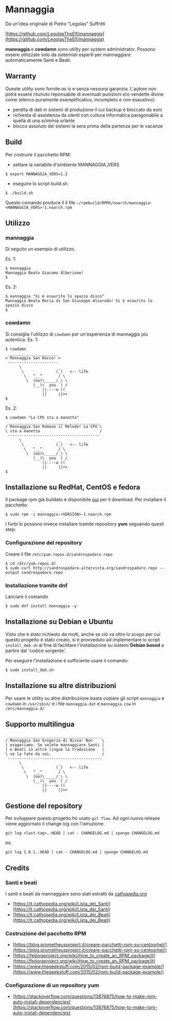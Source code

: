 # Mannaggia

Da un'idea originale di Pietro "Legolas" Suffritti

[https://github.com/LegolasTheElf/mannaggia](https://github.com/LegolasTheElf/mannaggia)

**mannaggia** e **cowdamn** sono utility per system administrator. Possono essere utilizzate solo da sistemisti esperti per mannaggiare automaticamente Santi e Beati. 

## Warranty
Queste utility sono fornite *as is* e senza nessuna garanzia. L'autore non potrà essere ritunuto reponsabile di eventuali punizioni e/o vendette divine come (elenco puramente esemplificativo, incompleto e non esaustivo):

* perdita di dati in sistemi di produzione il cui backup è bloccato da eoni
* richiesta di assistenza da utenti con cultura informatica paragonabile a quella di una scimmia urlante
* blocco assoluto dei sistemi la sera prima della partenza per le vacanze

## Build

Per costruire il pacchetto RPM:

* settare la variabile d'ambiente MANNAGGIA_VERS
```
$ export MANNAGGIA_VERS=1.2
```

* eseguire lo script build.sh
```
$ ./build.sh
```
Questo comando produce il il file `~/rpmbuild/RPMS/noarch/mannaggia-<MANNAGGIA_VERS>-1.noarch.rpm`

## Utilizzo

### mannaggia

Di seguito un esempio di utilizzo.

Es. 1:
```
$ mannaggia
Mannaggia Beato Giacomo Alberione!
$ 
```
Es. 2:
```
$ mannaggia "Si è esaurito lo spazio disco"
Mannaggia Beata Maria di San Giuseppe Alvarado! Si è esaurito lo spazio disco
$
```
### cowdamn

Si consiglia l'utilizzo di `cowdamn` per un'esperienza di mannaggia più autentica. 
Es. 1:
```
$ cowdamn 
 ______________________
< Mannaggia San Rocco! >
 ----------------------
      \                _
       \              (_)   <-- life
        \   ^__^       / \
         \  (oo)\_____/_\ \
            (__)\  you  ) /
                ||----w ((
                ||     ||>> 
$
```
Es. 2:
```
$ cowdamn "La CPU sta a manetta"
 ________________________________________
/ Mannaggia San Romano il Melode! La CPU \
\ sta a manetta                          /
 ----------------------------------------
      \                _
       \              (_)   <-- life
        \   ^__^       / \
         \  (oo)\_____/_\ \
            (__)\  you  ) /
                ||----w ((
                ||     ||>> 
$
```
## Installazione su RedHat, CentOS e fedora

Il package rpm già buildato è disponibile [qui](http://sandrospadaro.altervista.org/repo/index.html) per il download. Per installare il pacchetto:

```
$ sudo rpm -i mannaggia-<VERSION>-1.noarch.rpm
```

I furbi lo possono invece installare tramite repository **yum** seguendo questi step:

### Configurazione del repository

Creare il file `/etc/yum.repos.d/sandrospadaro.repo`

```
$ cd /etc/yum.repos.d/
$ sudo curl http://sandrospadaro.altervista.org/sandrospadaro.repo --output sandrospadaro.repo
```

### Installazione tramite dnf

Lanciare il comando

```
$ sudo dnf install mannaggia -y
```
## Installazione su Debian e Ubuntu

Visto che è stato richiesto da molti, anche se ciò va oltre lo scopo per cui questo progetto è stato creato, si è provveduto ad implementare lo script `install_deb.sh` al fine di facilitare l'installazione su sistemi **Debian based** a partire dal 'codice sorgente'.

Per eseguire l'installazione è sufficiente usare il comando:
```
$ sudo install_deb.sh
```

## Installazione su altre distribuzioni

Per usare le utility su altre distribuzione basta copiare gli script `mannaggia` e `cowdamn` in `/usr/sbin/` e i file `mannaggia.dat` e `mannaggia.cow` in `/etc/mannaggia.d/`

## Supporto multilingua

```
 _________________________________________
/ Mannaggia San Gregorio di Nissa! Non    \
| esageriamo. Se volete mannaggiare Santi |
| e Beati in altre lingue la traduzione   |
\ ve la fate da voi.                      /
 -----------------------------------------
      \                _
       \              (_)   <-- life
        \   ^__^       / \
         \  (oo)\_____/_\ \
            (__)\  you  ) /
                ||----w ((
                ||     ||>> 

```
## Gestione del repository

Per sviluppare questo progetto ho usato `git flow`. Ad ogni nuova release viene aggiornato il change log con l'istruzione:

```
git log <last-tag>..HEAD | cat - CHANGELOG.md | sponge CHANGELOG.md
```

es:

```
git log 1.0.1..HEAD | cat - CHANGELOG.md | sponge CHANGELOG.md
```

## Credits

### Santi e beati
I santi e beati da mannaggiare sono stati estratti da [cathopedia.org](https://it.cathopedia.org/)
* [https://it.cathopedia.org/wiki/Lista_dei_Santi](https://it.cathopedia.org/wiki/Lista_dei_Santi)
* [https://it.cathopedia.org/wiki/Lista_dei_Beati](https://it.cathopedia.org/wiki/Lista_dei_Beati)

### Costruzione del pacchetto RPM

* [https://blog.prometheusproject.it/creare-pacchetti-rpm-su-centosrhel/](https://blog.prometheusproject.it/creare-pacchetti-rpm-su-centosrhel/)
* [https://fedoraproject.org/wiki/How_to_create_an_RPM_package/it](https://fedoraproject.org/wiki/How_to_create_an_RPM_package/it)
* [https://www.thegeekstuff.com/2015/02/rpm-build-package-example/](https://www.thegeekstuff.com/2015/02/rpm-build-package-example/)

### Configurazione di un repository yum

* [https://stackoverflow.com/questions/13876875/how-to-make-rpm-auto-install-dependencies](https://stackoverflow.com/questions/13876875/how-to-make-rpm-auto-install-dependencies)